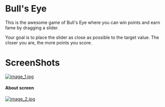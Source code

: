 # Bull's Eye

This is the awesome game of Bull's Eye where you can win points and earn fame by dragging a slider.

Your goal is to place the slider as close as possible to the target value. The closer you are, the more points you score.

# ScreenShots
[![image_1.jpg](https://s17.postimg.org/l01a1bcv3/image_1.jpg)](https://postimg.org/image/4p16500d7/)
#### About screen
[![image_2.jpg](https://s17.postimg.org/oxojqdzkv/image_2.jpg)](https://postimg.org/image/o85re0z17/)
